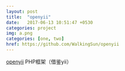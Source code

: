 ```yaml
---
layout: post
title:  "openyii"
date:   2017-06-13 10:51:47 +0530
categories: project
img: a.png
categories: [one, two]
href: https://github.com/WalkingSun/openyii
---
```


[openyii](https://github.com/WalkingSun/openyii) PHP框架（借鉴yii）

